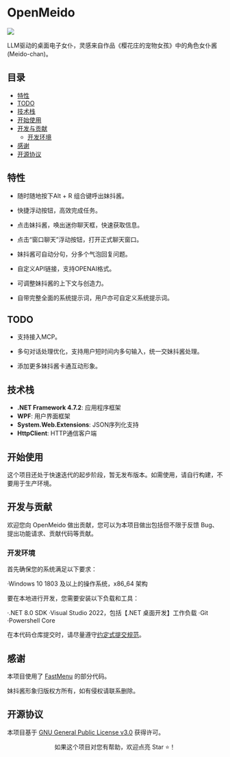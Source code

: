 # OpenMeido

[![](https://img.shields.io/badge/%E4%B8%BB%E9%A1%B5-Catho168%2FOpenMeido-orange)](https://github.com/Catho168/OpenMeido)

LLM驱动的桌面电子女仆，灵感来自作品《樱花庄的宠物女孩》中的角色女仆酱(Meido-chan)。

## 目录

- [特性](#特性)
- [TODO](#todo)
- [技术栈](#技术栈)
- [开始使用](#开始使用)
- [开发与贡献](#开发与贡献)
    - [开发环境](#开发环境)
- [感谢](#感谢)
- [开源协议](#开源协议)

## 特性

- 随时随地按下Alt + R 组合键呼出妹抖酱。

- 快捷浮动按钮，高效完成任务。

- 点击妹抖酱，唤出迷你聊天框，快速获取信息。

- 点击“窗口聊天”浮动按钮，打开正式聊天窗口。

- 妹抖酱可自动分句，分多个气泡回复问题。

- 自定义API链接，支持OPENAI格式。

- 可调整妹抖酱的上下文与创造力。

- 自带完整全面的系统提示词，用户亦可自定义系统提示词。

## TODO

- 支持接入MCP。

- 多句对话处理优化，支持用户短时间内多句输入，统一交妹抖酱处理。

- 添加更多妹抖酱卡通互动形象。

## 技术栈
- **.NET Framework 4.7.2**: 应用程序框架
- **WPF**: 用户界面框架
- **System.Web.Extensions**: JSON序列化支持
- **HttpClient**: HTTP通信客户端

## 开始使用

这个项目还处于快速迭代的起步阶段，暂无发布版本。如需使用，请自行构建，不要用于生产环境。

## 开发与贡献

欢迎您向 OpenMeido 做出贡献，您可以为本项目做出包括但不限于反馈 Bug、提出功能请求、贡献代码等贡献。

### 开发环境

首先确保您的系统满足以下要求：

·Windows 10 1803 及以上的操作系统，x86_64 架构

要在本地进行开发，您需要安装以下负载和工具：

·.NET 8.0 SDK
·Visual Studio 2022，包括【.NET 桌面开发】工作负载
·Git
·Powershell Core

在本代码仓库提交时，请尽量遵守[约定式提交规范](https://www.conventionalcommits.org/zh-hans/v1.0.0/)。

## 感谢

本项目使用了 [FastMenu](https://github.com/FZZoooh/FastMenu) 的部分代码。

妹抖酱形象归版权方所有，如有侵权请联系删除。


## 开源协议

本项目基于 [GNU General Public License v3.0](https://github.com/Catho168/OpenMeido/blob/main/LICENSE) 获得许可。


<div align="center">

如果这个项目对您有帮助，欢迎点亮 Star ⭐！

</div>
